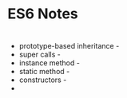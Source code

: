 # ES6 Notes
#
* prototype-based inheritance - 
* super calls - 
* instance method - 
* static method - 
* constructors - 
* 

